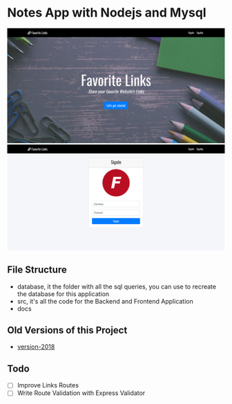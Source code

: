 # Notes App with Nodejs and Mysql
![](docs/screenshot2.png)
![](docs/screenshot.png)

## File Structure
- database, it the folder with all the sql queries, you can use to recreate the database for this application
- src, it's all the code for the Backend and Frontend Application
- docs

## Old Versions of this Project
- [version-2018](https://github.com/FaztTech/nodejs-mysql-links/tree/version-2018)

## Todo
* [ ] Improve Links Routes
* [ ] Write Route Validation with Express Validator